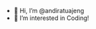 - 👋 Hi, I’m @andiratuajeng
- 👀 I’m interested in Coding!


<!---
andiratuajeng/andiratuajeng is a ✨ special ✨ repository because its `README.md` (this file) appears on your GitHub profile.
You can click the Preview link to take a look at your changes.
--->
